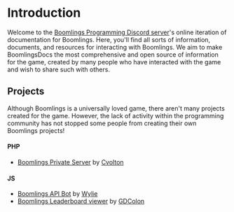 # Introduction

Welcome to the [Boomlings Programming Discord server](https://discord.gg/hUME49bcm3)'s online iteration of documentation for Boomlings. Here, you'll find all sorts of information, documents, and resources for interacting with Boomlings. We aim to make BoomlingsDocs the most comprehensive and open source of information for the game, created by many people who have interacted with the game and wish to share such with others.

## Projects

Although Boomlings is a universally loved game, there aren't many projects created for the game. However, the lack of activity within the programming community has not stopped some people from creating their own Boomlings projects!

#### PHP

 - [Boomlings Private Server](https://github.com/Cvolton/Boomlings) by [Cvolton](https://github.com/Cvolton)

#### JS

 - [Boomlings API Bot](https://github.com/Wyliemaster/boomlings.js) by [Wylie](https://github.com/Wyliemaster)
 - [Boomlings Leaderboard viewer](https://gdbrowser.com/boomlings) by [GDColon](https://github.com/GDColon)

